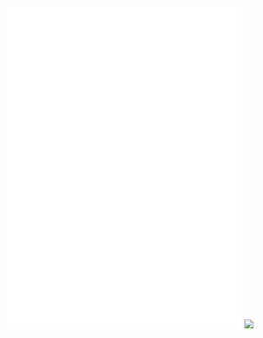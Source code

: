 <div align="center">

  <img src="./github-metrics.svg" width="420px" />

  <img src="[https://raw.githubusercontent.com/Gyoumi/Gyoumi/master/github-metrics.svg](https://github-readme-stats-6zi6.vercel.app/api/top-langs/?username=Gyoumi&hide=Makefile,html,css&langs_count=20&layout=pie&exclude_repo=24t1-react-workshop,Contacts-Viewer,comp3900_git_primer,github-readme-stats,comp3231-ass1&bg_color=212830&title_color=0366D6&text_color=959DA5&icon_color=58a6ff&border_color=212830)" width="420px" />

</div>

